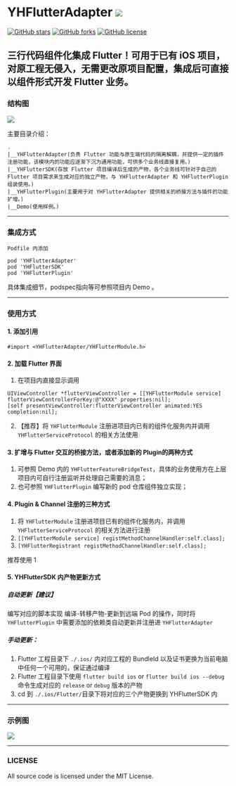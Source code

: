 # YHFlutterAdapter ![](http://git.oschina.net/NSLogHeng/imageFiles/raw/master/codeAvatar.png)

[![GitHub stars](https://img.shields.io/github/stars/jiisd/YHFlutterAdapter.svg)](https://github.com/jiisd/YHFlutterAdapter/stargazers)
[![GitHub forks](https://img.shields.io/github/forks/jiisd/YHFlutterAdapter.svg)](https://github.com/jiisd/YHFlutterAdapter/network)
[![GitHub license](https://img.shields.io/github/license/jiisd/YHFlutterAdapter.svg)](https://github.com/jiisd/YHFlutterAdapter/blob/master/LICENSE)

## 三行代码组件化集成 Flutter！可用于已有 iOS 项目，对原工程无侵入，无需更改原项目配置，集成后可直接以组件形式开发 Flutter 业务。
 

### 结构图

![](https://raw.githubusercontent.com/jiisd/YHFlutterAdapter/master/diagram.png)

 
主要目录介绍：

```
.
|__YHFlutterAdapter(负责 Flutter 功能与原生端代码的隔离解耦，并提供一定的插件注册功能，该模块内的功能应逐渐下沉为通用功能，可供多个业务线直接复用。)
|__YHFlutterSDK(存放 Flutter 项目编译后生成的产物，各个业务线可针对于自己的 Flutter 项目需求来生成对应的独立产物，与 YHFlutterAdapter 和 YHFlutterPlugin 组装使用。)
|__YHFlutterPlugin(主要用于对 YHFlutterAdapter 提供相关的桥接方法与插件的功能扩增。)
|__Demo(使用样例。)
```
-----

### 集成方式
```
Podfile 内添加

pod 'YHFlutterAdapter'
pod 'YHFlutterSDK'
pod 'YHFlutterPlugin'

```
具体集成细节，podspec指向等可参照项目内 Demo 。

-----

### 使用方式
#### 1. 添加引用

```
#import <YHFlutterAdapter/YHFlutterModule.h>
```

#### 2. 加载 Flutter 界面

1. 在项目内直接显示调用
```objc
UIViewController *flutterViewController = [[YHFlutterModule service] flutterViewControllerForKey:@"XXXX" properties:nil];
[self presentViewController:flutterViewController animated:YES completion:nil];
```
2. 【推荐】将 ``YHFlutterModule`` 注册进项目内已有的组件化服务内并调用 ``YHFlutterServiceProtocol`` 的相关方法使用

#### 3. 扩增与 Flutter 交互的桥接方法，或者添加新的 Plugin的两种方式

1. 可参照 Demo 内的 ``YHFlutterFeatureBridgeTest``，具体的业务使用方在上层项目内可自行注册监听并处理自己需要的消息；
2. 也可参照 ``YHFlutterPlugin`` 编写新的 pod 仓库组件独立实现；

#### 4. Plugin & Channel 注册的三种方式

1. 将 ``YHFlutterModule`` 注册进项目已有的组件化服务内，并调用 ``YHFlutterServiceProtocol`` 的相关方法进行注册
2. ``[[YHFlutterModule service] registMethodChannelHandler:self.class];``
3. `[YHFlutterRegistrant registMethodChannelHandler:self.class];`

推荐使用 1

#### 5. YHFlutterSDK 内产物更新方式
##### 自动更新【建议】

编写对应的脚本实现 编译-转移产物-更新到远端 Pod 的操作，同时将 ``YHFlutterPlugin`` 中需要添加的依赖类自动更新并注册进 `YHFlutterAdapter `

##### 手动更新：

1. Flutter 工程目录下 ``./.ios/`` 内对应工程的 BundleId 以及证书更换为当前电脑中任何一个可用的，保证通过编译
2. Flutter 工程目录下使用 ``flutter build ios`` or ``flutter build ios --debug`` 命令生成对应的 ``release`` or ``debug`` 版本的产物
3. cd 到 `./.ios/Flutter/`目录下将对应的三个产物更换到 YHFlutterSDK 内

-----
### 示例图

![](https://raw.githubusercontent.com/jiisd/YHFlutterAdapter/master/demoGif.gif)

-----
### LICENSE

All source code is licensed under the MIT License.




​    
